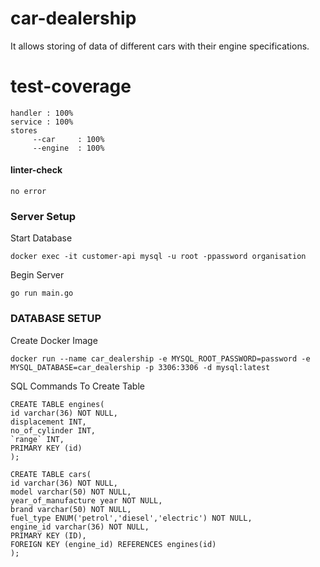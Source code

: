 # car-dealership
It allows storing of data of different cars with their engine specifications. 

# test-coverage
```
handler : 100%
service : 100%
stores
     --car     : 100%
     --engine  : 100%
```

#### linter-check 
```
no error
```

### Server Setup

Start Database
```
docker exec -it customer-api mysql -u root -ppassword organisation
```
Begin Server 
```
go run main.go
```


### DATABASE SETUP

Create Docker Image 
```
docker run --name car_dealership -e MYSQL_ROOT_PASSWORD=password -e MYSQL_DATABASE=car_dealership -p 3306:3306 -d mysql:latest
```

SQL Commands To Create Table
```
CREATE TABLE engines(
id varchar(36) NOT NULL,
displacement INT,
no_of_cylinder INT,
`range` INT,
PRIMARY KEY (id)
);

CREATE TABLE cars(
id varchar(36) NOT NULL,
model varchar(50) NOT NULL,
year_of_manufacture year NOT NULL,
brand varchar(50) NOT NULL,
fuel_type ENUM('petrol','diesel','electric') NOT NULL,
engine_id varchar(36) NOT NULL,
PRIMARY KEY (ID),
FOREIGN KEY (engine_id) REFERENCES engines(id)
);

```